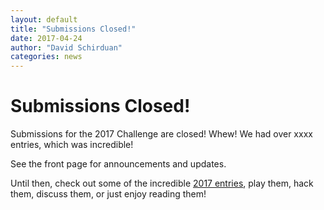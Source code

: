 ```yaml
---
layout: default
title: "Submissions Closed!"
date: 2017-04-24
author: "David Schirduan"
categories: news
---
```


# Submissions Closed!

Submissions for the 2017 Challenge are closed! Whew! We had over xxxx entries, which was incredible!

See the front page for announcements and updates.

Until then, check out some of the incredible [2017 entries](), play them, hack them, discuss them, or just enjoy reading them!